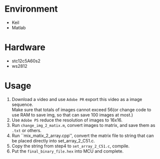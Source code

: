 # Environment
- Keil
- Matlab

# Hardware
- stc12c5A60s2
- ws2812

# Usage
1. Download a video and use `Adobe PR` export this video as a image sequence.  
Make sure that totals of images cannot exceed 56(or change code to use RAM to save img, so that can save 100 images at most.)
2. Use `Adobe PS` reduce the resolution of images to 16x16.
3. Run ``change_img_2_matix.m``, convert images to matrix, and save them as `.txt` or others.
4. Run ``mix_matix_2_array.cpp'', convert the matrix file to string that can be placed directly into set_array_2_C51.c.
5. Copy the string from step4 to ``set_array_2_C51.c``, compile.
6. Put the ``final_binary_file.hex`` into MCU and complete.
